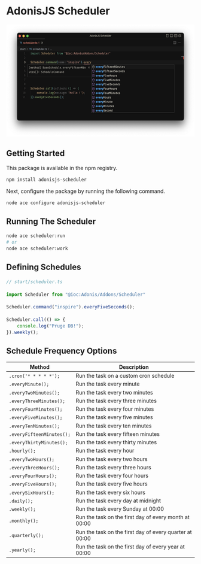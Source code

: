 # AdonisJS Scheduler

<p align="center">
    <img src="https://raw.githubusercontent.com/KABBOUCHI/adonisjs-scheduler/master/example.png" alt="Scheduler code example" height="300">
</p>

## Getting Started

This package is available in the npm registry.

```bash
npm install adonisjs-scheduler
```

Next, configure the package by running the following command.

```bash
node ace configure adonisjs-scheduler
```

## Running The Scheduler

```sh
node ace scheduler:run
# or
node ace scheduler:work
```

## Defining Schedules
```ts
// start/scheduler.ts

import Scheduler from "@ioc:Adonis/Addons/Scheduler"

Scheduler.command("inspire").everyFiveSeconds();

Scheduler.call(() => {
    console.log("Pruge DB!");
}).weekly();
```

## Schedule Frequency Options

Method  | Description
------------- | -------------
`.cron('* * * * *');`  |  Run the task on a custom cron schedule
`.everyMinute();`  |  Run the task every minute
`.everyTwoMinutes();`  |  Run the task every two minutes
`.everyThreeMinutes();`  |  Run the task every three minutes
`.everyFourMinutes();`  |  Run the task every four minutes
`.everyFiveMinutes();`  |  Run the task every five minutes
`.everyTenMinutes();`  |  Run the task every ten minutes
`.everyFifteenMinutes();`  |  Run the task every fifteen minutes
`.everyThirtyMinutes();`  |  Run the task every thirty minutes
`.hourly();`  |  Run the task every hour
`.everyTwoHours();`  |  Run the task every two hours
`.everyThreeHours();`  |  Run the task every three hours
`.everyFourHours();`  |  Run the task every four hours
`.everyFiveHours();`  |  Run the task every five hours
`.everySixHours();`  |  Run the task every six hours
`.daily();`  |  Run the task every day at midnight
`.weekly();`  |  Run the task every Sunday at 00:00
`.monthly();`  |  Run the task on the first day of every month at 00:00
`.quarterly();` |  Run the task on the first day of every quarter at 00:00
`.yearly();`  |  Run the task on the first day of every year at 00:00

